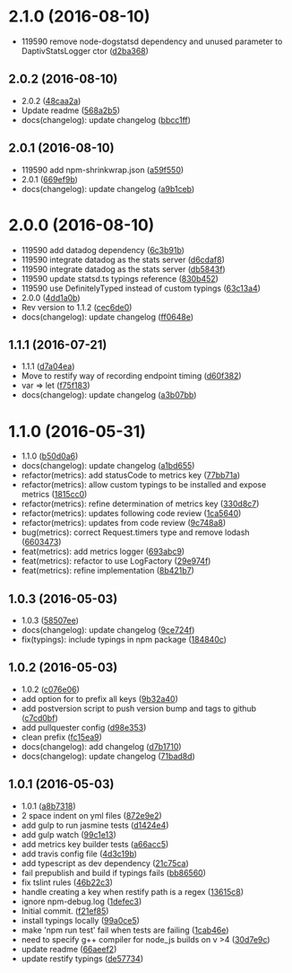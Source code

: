 <a name="2.1.0"></a>
# 2.1.0 (2016-08-10)

* 119590 remove node-dogstatsd dependency and unused parameter to DaptivStatsLogger ctor ([d2ba368](https://github.com/daptiv/api-metrics-client/commit/d2ba368))



<a name="2.0.2"></a>
## 2.0.2 (2016-08-10)

* 2.0.2 ([48caa2a](https://github.com/daptiv/api-metrics-client/commit/48caa2a))
* Update readme ([568a2b5](https://github.com/daptiv/api-metrics-client/commit/568a2b5))
* docs(changelog): update changelog ([bbcc1ff](https://github.com/daptiv/api-metrics-client/commit/bbcc1ff))



<a name="2.0.1"></a>
## 2.0.1 (2016-08-10)

* 119590 add npm-shrinkwrap.json ([a59f550](https://github.com/daptiv/api-metrics-client/commit/a59f550))
* 2.0.1 ([669ef9b](https://github.com/daptiv/api-metrics-client/commit/669ef9b))
* docs(changelog): update changelog ([a9b1ceb](https://github.com/daptiv/api-metrics-client/commit/a9b1ceb))



<a name="2.0.0"></a>
# 2.0.0 (2016-08-10)

* 119590 add datadog dependency ([6c3b91b](https://github.com/daptiv/api-metrics-client/commit/6c3b91b))
* 119590 integrate datadog as the stats server ([d6cdaf8](https://github.com/daptiv/api-metrics-client/commit/d6cdaf8))
* 119590 integrate datadog as the stats server ([db5843f](https://github.com/daptiv/api-metrics-client/commit/db5843f))
* 119590 update statsd.ts typings reference ([830b452](https://github.com/daptiv/api-metrics-client/commit/830b452))
* 119590 use DefinitelyTyped instead of custom typings ([63c13a4](https://github.com/daptiv/api-metrics-client/commit/63c13a4))
* 2.0.0 ([4dd1a0b](https://github.com/daptiv/api-metrics-client/commit/4dd1a0b))
* Rev version to 1.1.2 ([cec6de0](https://github.com/daptiv/api-metrics-client/commit/cec6de0))
* docs(changelog): update changelog ([ff0648e](https://github.com/daptiv/api-metrics-client/commit/ff0648e))



<a name="1.1.1"></a>
## 1.1.1 (2016-07-21)

* 1.1.1 ([d7a04ea](https://github.com/daptiv/api-metrics-client/commit/d7a04ea))
* Move to restify way of recording endpoint timing ([d60f382](https://github.com/daptiv/api-metrics-client/commit/d60f382))
* var => let ([f75f183](https://github.com/daptiv/api-metrics-client/commit/f75f183))
* docs(changelog): update changelog ([a3b07bb](https://github.com/daptiv/api-metrics-client/commit/a3b07bb))



<a name="1.1.0"></a>
# 1.1.0 (2016-05-31)

* 1.1.0 ([b50d0a6](https://github.com/daptiv/api-metrics-client/commit/b50d0a6))
* docs(changelog): update changelog ([a1bd655](https://github.com/daptiv/api-metrics-client/commit/a1bd655))
* refactor(metrics): add statusCode to metrics key ([77bb71a](https://github.com/daptiv/api-metrics-client/commit/77bb71a))
* refactor(metrics): allow custom typings to be installed and expose metrics ([1815cc0](https://github.com/daptiv/api-metrics-client/commit/1815cc0))
* refactor(metrics): refine determination of metrics key ([330d8c7](https://github.com/daptiv/api-metrics-client/commit/330d8c7))
* refactor(metrics): updates following code review ([1ca5640](https://github.com/daptiv/api-metrics-client/commit/1ca5640))
* refactor(metrics): updates from code review ([9c748a8](https://github.com/daptiv/api-metrics-client/commit/9c748a8))
* bug(metrics): correct Request.timers type and remove lodash ([6603473](https://github.com/daptiv/api-metrics-client/commit/6603473))
* feat(metrics): add metrics logger ([693abc9](https://github.com/daptiv/api-metrics-client/commit/693abc9))
* feat(metrics): refactor to use LogFactory ([29e974f](https://github.com/daptiv/api-metrics-client/commit/29e974f))
* feat(metrics): refine implementation ([8b421b7](https://github.com/daptiv/api-metrics-client/commit/8b421b7))



<a name="1.0.3"></a>
## 1.0.3 (2016-05-03)

* 1.0.3 ([58507ee](https://github.com/daptiv/api-metrics-client/commit/58507ee))
* docs(changelog): update changelog ([9ce724f](https://github.com/daptiv/api-metrics-client/commit/9ce724f))
* fix(typings): include typings in npm package ([184840c](https://github.com/daptiv/api-metrics-client/commit/184840c))



<a name="1.0.2"></a>
## 1.0.2 (2016-05-03)

* 1.0.2 ([c076e06](https://github.com/daptiv/api-metrics-client/commit/c076e06))
* add option for to prefix all keys ([9b32a40](https://github.com/daptiv/api-metrics-client/commit/9b32a40))
* add postversion script to push version bump and tags to github ([c7cd0bf](https://github.com/daptiv/api-metrics-client/commit/c7cd0bf))
* add pullquester config ([d98e353](https://github.com/daptiv/api-metrics-client/commit/d98e353))
* clean prefix ([fc15ea9](https://github.com/daptiv/api-metrics-client/commit/fc15ea9))
* docs(changelog): add changelog ([d7b1710](https://github.com/daptiv/api-metrics-client/commit/d7b1710))
* docs(changelog): update changelog ([71bad8d](https://github.com/daptiv/api-metrics-client/commit/71bad8d))



<a name="1.0.1"></a>
## 1.0.1 (2016-05-03)

* 1.0.1 ([a8b7318](https://github.com/daptiv/api-metrics-client/commit/a8b7318))
* 2 space indent on yml files ([872e9e2](https://github.com/daptiv/api-metrics-client/commit/872e9e2))
* add gulp to run jasmine tests ([d1424e4](https://github.com/daptiv/api-metrics-client/commit/d1424e4))
* add gulp watch ([99c1e13](https://github.com/daptiv/api-metrics-client/commit/99c1e13))
* add metrics key builder tests ([a66acc5](https://github.com/daptiv/api-metrics-client/commit/a66acc5))
* add travis config file ([4d3c19b](https://github.com/daptiv/api-metrics-client/commit/4d3c19b))
* add typescript as dev dependency ([21c75ca](https://github.com/daptiv/api-metrics-client/commit/21c75ca))
* fail prepublish and build if typings fails ([bb86560](https://github.com/daptiv/api-metrics-client/commit/bb86560))
* fix tslint rules ([46b22c3](https://github.com/daptiv/api-metrics-client/commit/46b22c3))
* handle creating a key when restify path is a regex ([13615c8](https://github.com/daptiv/api-metrics-client/commit/13615c8))
* ignore npm-debug.log ([1defec3](https://github.com/daptiv/api-metrics-client/commit/1defec3))
* Initial commit. ([f21ef85](https://github.com/daptiv/api-metrics-client/commit/f21ef85))
* install typings locally ([99a0ce5](https://github.com/daptiv/api-metrics-client/commit/99a0ce5))
* make 'npm run test' fail when tests are failing ([1cab46e](https://github.com/daptiv/api-metrics-client/commit/1cab46e))
* need to specify g++ compiler for node_js builds on v >4 ([30d7e9c](https://github.com/daptiv/api-metrics-client/commit/30d7e9c))
* update readme ([66aeef2](https://github.com/daptiv/api-metrics-client/commit/66aeef2))
* update restify typings ([de57734](https://github.com/daptiv/api-metrics-client/commit/de57734))




